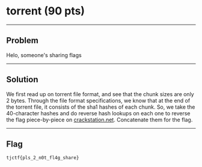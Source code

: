 # torrent (90 pts)

---

## Problem
Helo, someone's sharing flags

---

## Solution
We first read up on torrent file format, and see that the chunk sizes are only 2 bytes. Through the file format specifications, we know that at the end of the torrent file, it consists of the sha1 hashes of each chunk. So, we take the 40-character hashes and do reverse hash lookups on each one to reverse the flag piece-by-piece on [crackstation.net](https://crackstation.net/). Concatenate them for the flag.

---

## Flag
`tjctf{pls_2_n0t_fl4g_share}`